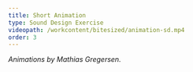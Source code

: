 ```yaml
---
title: Short Animation
type: Sound Design Exercise
videopath: /workcontent/bitesized/animation-sd.mp4
order: 3
---
```

*Animations by Mathias Gregersen.*